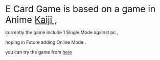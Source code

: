 <p><span style="font-size: 28px;">E Card Game is  based on a game in Anime <a href="https://www.imdb.com/title/tt1202625/" rel="noopener noreferrer" target="_blank">Kaiji ,</a></span></p>
<p>currently the game include 1 Single Mode against pc ,</p>
<p>hoping in Future adding Online Mode .</p>
<p>you can try the game from&nbsp;<a href="https://e-card-dca67.web.app/#/" rel="noopener noreferrer" target="_blank">here </a></p>
<div id="gtx-trans" style="position: absolute; left: 186px; top: 114px;">
    <div class="gtx-trans-icon"><br></div>
</div>
